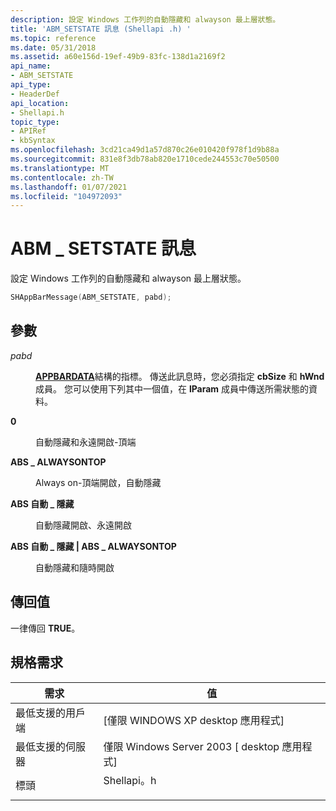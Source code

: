 ```yaml
---
description: 設定 Windows 工作列的自動隱藏和 alwayson 最上層狀態。
title: 'ABM_SETSTATE 訊息 (Shellapi .h) '
ms.topic: reference
ms.date: 05/31/2018
ms.assetid: a60e156d-19ef-49b9-83fc-138d1a2169f2
api_name:
- ABM_SETSTATE
api_type:
- HeaderDef
api_location:
- Shellapi.h
topic_type:
- APIRef
- kbSyntax
ms.openlocfilehash: 3cd21ca49d1a57d870c26e010420f978f1d9b88a
ms.sourcegitcommit: 831e8f3db78ab820e1710cede244553c70e50500
ms.translationtype: MT
ms.contentlocale: zh-TW
ms.lasthandoff: 01/07/2021
ms.locfileid: "104972093"
---
```

# <a name="abm_setstate-message"></a>ABM \_ SETSTATE 訊息

設定 Windows 工作列的自動隱藏和 alwayson 最上層狀態。


```C++
SHAppBarMessage(ABM_SETSTATE, pabd); 
```



## <a name="parameters"></a>參數

<dl> <dt>

*pabd* 
</dt> <dd>

[**APPBARDATA**](/windows/desktop/api/Shellapi/ns-shellapi-appbardata)結構的指標。 傳送此訊息時，您必須指定 **cbSize** 和 **hWnd** 成員。 您可以使用下列其中一個值，在 **lParam** 成員中傳送所需狀態的資料。

<dt>

<span id="0"></span>

<span id="0"></span>**0**


</dt> <dd>

自動隱藏和永遠開啟-頂端

</dd> <dt>

<span id="ABS_ALWAYSONTOP"></span><span id="abs_alwaysontop"></span>

<span id="ABS_ALWAYSONTOP"></span><span id="abs_alwaysontop"></span>**ABS \_ ALWAYSONTOP**


</dt> <dd>

Always on-頂端開啟，自動隱藏

</dd> <dt>

<span id="ABS_AUTOHIDE"></span><span id="abs_autohide"></span>

<span id="ABS_AUTOHIDE"></span><span id="abs_autohide"></span>**ABS 自動 \_ 隱藏**


</dt> <dd>

自動隱藏開啟、永遠開啟

</dd> <dt>

<span id="ABS_AUTOHIDE___ABS_ALWAYSONTOP"></span><span id="abs_autohide___abs_alwaysontop"></span>

<span id="ABS_AUTOHIDE___ABS_ALWAYSONTOP"></span><span id="abs_autohide___abs_alwaysontop"></span>**ABS 自動 \_ 隱藏 \| ABS \_ ALWAYSONTOP**


</dt> <dd>

自動隱藏和隨時開啟

</dd> </dl> </dd> </dl>

## <a name="return-value"></a>傳回值

一律傳回 **TRUE**。

## <a name="requirements"></a>規格需求



| 需求 | 值 |
|-------------------------------------|---------------------------------------------------------------------------------------|
| 最低支援的用戶端<br/> | \[僅限 WINDOWS XP desktop 應用程式\]<br/>                                           |
| 最低支援的伺服器<br/> | 僅限 Windows Server 2003 \[ desktop 應用程式\]<br/>                                  |
| 標頭<br/>                   | <dl> <dt>Shellapi。h</dt> </dl> |



 

 




